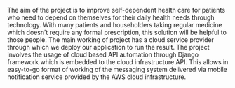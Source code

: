 The aim of the project is to improve self-dependent health care for patients who need to depend on themselves for their daily health needs through technology.
With many patients and householders taking regular medicine which doesn’t require any formal prescription, this solution will be helpful to those people.
The main working of project has a cloud service provider through which we deploy our application to run the result.
		The project involves the usage of cloud based API automation through Django 	framework which is embedded to the cloud infrastructure API. This allows in easy-to-go format 	of working of the messaging system delivered via mobile notification service provided by the AWS cloud infrastructure.

